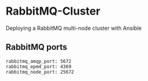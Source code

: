 # RabbitMQ-Cluster
Deploying a RabbitMQ multi-node  cluster with Ansible

## RabbitMQ ports
    rabbitmq_amqp_port: 5672
    rabbitmq_epmd_port: 4369
    rabbitmq_node_port: 25672
